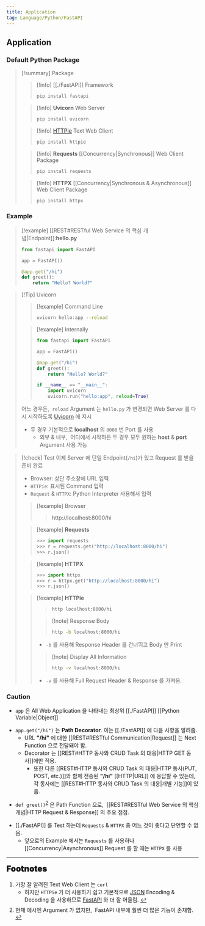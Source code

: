 ```yaml
---
title: Application
tag: Language/Python/FastAPI
---
```


## Application

### Default Python Package

> [!summary] Package
>
> > [!info] [[./FastAPI]] Framework
> >
> > ```zsh
> > pip install fastapi
> > ```
>
> > [!info] **Uvicorn** Web Server
> >
> > ```zsh
> > pip install uvicorn
> > ```
>
> > [!info] <span id="httpie-ref"><a href="#footnote-httpie">HTTPie</a></span> Text Web Client
> >
> > ```zsh
> > pip install httpie
> > ```
>
> > [!info] **Requests** [[Concurrency|Synchronous]] Web Client Package
> >
> > ```zsh
> > pip install requests
> > ```
>
> > [!info] **HTTPX** [[Concurrency|Synchronous & Asynchronous]] Web Client Package
> >
> > ```zsh
> > pip install httpx
> > ```

### Example

> [!example] [[REST#RESTful Web Service 의 핵심 개념|Endpoint]]:**hello.py**
>
> ```python
> from fastapi import FastAPI
>
> app = FastAPI()
>
> @app.get("/hi")
> def greet():
>     return "Hello? World?"
> ```

> [!Tip] <span id="uvicorn">Uvicorn</span>
>
> > [!example] Command Line
> >
> > ```zsh
> > uvicorn hello:app --reload
> > ```
>
> > [!example] Internally
> >
> > ```python
> > from fastapi import FastAPI
> >
> > app = FastAPI()
> >
> > @app.get("/hi")
> > def greet():
> >     return "Hello? World?"
> >
> > if __name__ == "__main__":
> >     import uvicorn
> >     uvicorn.run("hello:app", reload=True)
> > ```
>
> 어느 경우든, &nbsp;`reload` Argument 는 `hello.py` 가 변경되면 Web Server 를 다시 시작하도록 <a href="Python.md#footnote-tool">Uvicorn</a> 에 지시
>
> - 두 경우 기본적으로 **localhost** 의 `8000` 번 Port 를 사용
>   - 외부 & 내부, &nbsp;어디에서 시작하든 두 경우 모두 원하는 **host** & **port** Argument 사용 가능

> [!check] Test
> 이제 Server 에 단일 Endpoint(`/hi`)가 있고 Request 를 받을 준비 완료
>
> - Browser: 상단 주소창에 URL 입력
> - `HTTPie`: 표시된 Command 입력
> - `Request` & `HTTPX`: Python Interpreter 사용해서 입력
>
> > [!example] Browser
> >
> > > http://localhost:8000/hi
>
> > [!example] **Requests**
> >
> > ```python
> > >>> import requests
> > >>> r = requests.get("http://localhost:8000/hi")
> > >>> r.json()
> > ```
>
> > [!example] **HTTPX**
> >
> > ```python
> > >>> import httpx
> > >>> r = httpx.get("http://localhost:8000/hi")
> > >>> r.json()
> > ```
>
> > [!example] **HTTPie**
> >
> > > ```zsh
> > > http localhost:8000/hi
> > > ```
> >
> > > [!note] Response Body
> > >
> > > ```zsh
> > > http -b localhost:8000/hi
> > > ```
> >
> > - `-b` 를 사용해 Response Header 를 건너뛰고 Body 만 Print
> >
> > > [!note] Display All Information
> > >
> > > ```zsh
> > > http -v localhost:8000/hi
> > > ```
> >
> > - `-v` 를 사용해 Full Request Header & Response 를 가져옴.

### Caution

- `app` 은 All Web Application 을 나타내는 최상위 [[./FastAPI]] [[Python Variable|Object]]

<p style='margin-top: 0.5em; margin-bottom: 0.5em'></p>

- `app.get("/hi")` 는 **Path Decorator**. 이는 [[./FastAPI]] 에 다음 사항을 알려줌.
  - URL **"/hi"** 에 대한 [[REST#RESTful Communication|Request]] 는 Next Function 으로 전달돼야 함.
  - Decorator 는 [[REST#HTTP 동사와 CRUD Task 의 대응|HTTP GET 동사]]에만 적용.
    - 또한 다른 [[REST#HTTP 동사와 CRUD Task 의 대응|HTTP 동사(PUT, POST, etc.)]]와 함께 전송된 **"/hi"** [[HTTP|URL]] 에 응답할 수 있는데, 각 동사에는 [[REST#HTTP 동사와 CRUD Task 의 대응|개별 기능]]이 있음.

<p style='margin-top: 0.5em; margin-bottom: 0.5em'></p>

- `def greet()`<sup id="greet-ref"><a href="#footnote-greet">2</a></sup> 은 Path Function 으로, &nbsp;[[REST#RESTful Web Service 의 핵심 개념|HTTP Request & Response]] 의 주요 접점.

<p style='margin-top: 0.5em; margin-bottom: 0.5em'></p>

- [[./FastAPI]] 를 Test 하는데 `Requests` & `HTTPX` 중 어느 것이 좋다고 단언할 수 없음.
  - 앞으로의 Example 에서는 `Requests` 를 사용하나 [[Concurrency|Asynchronous]] Request 를 할 때는 `HTTPX` 를 사용

---

<span style="display: block; font-size: 1.5em; margin-top: 0.83em; margin-bottom: 0.83em; margin-left: 0; margin-right: 0; font-weight: 900; text-shadow: 0px 0px 0.5px #000">Footnotes</span>

<ol>
  <li id="footnote-httpie">가장 잘 알려진 Text Web Client 는 <code>curl</code>
    <ul>
      <li>하지만 <code>HTTPie</code> 가 더 사용하기 쉽고 기본적으로 <a href="JSON & API Data Type.md#JSON(JavaScript Object Notation)">JSON</a> Encoding & Decoding 을 사용하므로 <a href="FastAPI.md">FastAPI</a> 와 더 잘 어울림.
        <a href="#httpie-ref" title="Return">↩</a>
      </li>
    </ul>
  </li>
  <p style='margin-top: 0.5em; margin-bottom: 0.5em'></p>
  <li id="footnote-greet">현재 에시엔 Argument 가 없지만, &nbsp;FastAPI 내부에 훨씬 더 많은 기능이 존재함.
    <a href="#greet-ref" title="Return">↩</a>
  </li>
</ol>
